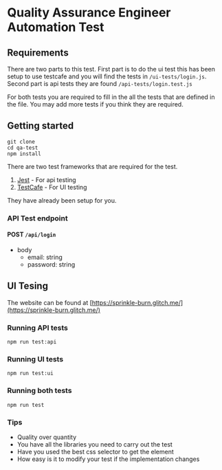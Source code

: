 # Quality Assurance Engineer Automation Test

## Requirements

There are two parts to this test. First part is to do the ui test this has been setup to use testcafe and you will find the tests in `/ui-tests/login.js`. Second part is api tests they are found `/api-tests/login.test.js`

For both tests you are required to fill in the all the tests that are defined in the file. You may add more tests if you think they are required.

## Getting started

```
git clone
cd qa-test
npm install
```

There are two test frameworks that are required for the test.

1. [Jest](https://jestjs.io/) - For api testing
2. [TestCafe](https://devexpress.github.io/testcafe/) - For UI testing

They have already been setup for you.

### API Test endpoint

#### POST `/api/login`

- body
  - email: string
  - password: string

## UI Tesing

The website can be found at [https://sprinkle-burn.glitch.me/](https://sprinkle-burn.glitch.me/)

### Running API tests

`npm run test:api`

### Running UI tests

`npm run test:ui`

### Running both tests

`npm run test`

### Tips

- Quality over quantity
- You have all the libraries you need to carry out the test
- Have you used the best css selector to get the element
- How easy is it to modify your test if the implementation changes

